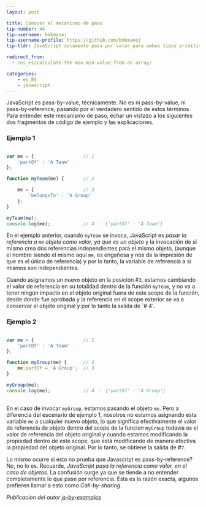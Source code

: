 ```yaml
---
layout: post

title: Conocer el mecanismo de paso
tip-number: 44
tip-username: bmkmanoj
tip-username-profile: https://github.com/bmkmanoj
tip-tldr: JavaScript solamente pasa por valor para ambos tipos primitiva y objeto (o referencia). En el caso de referencia el valor de referencia en sí se pasa por valor.

redirect_from:
  - /es_es/calculate-the-max-min-value-from-an-array/

categories:
    - es_ES
    - javascript
---
```


JavaScript es pass-by-value, técnicamente. No es ni pass-by-value, ni pass-by-reference, pasando por el verdadero sentido de estos términos. Para entender este mecanismo de paso, echar un vistazo a los siguientes dos fragmentos de código de ejemplo y las explicaciones.

### Ejemplo 1

```js

var me = {					// 1
	'partOf' : 'A Team'
}; 

function myTeam(me) {		// 2

	me = {					// 3
		'belongsTo' : 'A Group'
	}; 
} 	

myTeam(me);		
console.log(me);			// 4  : {'partOf' : 'A Team'}

```

En el ejemplo anterior, cuando `myTeam` se invoca, JavaScript es *pasar la referencia a* `me` *objeto como valor, ya que es un objeto* y la invocación de sí mismo crea dos referencias independientes para el mismo objeto, (aunque el nombre siendo el mismo aquí `me`, es engañosa y nos da la impresión de que es el único de referencia) y por lo tanto, la variable de referencia a sí mismos son independientes.

Cuando asignamos un nuevo objeto en la posición #`3`, estamos cambiando el valor de referencia en su totalidad dentro de la función `myTeam`, y no va a tener ningún impacto en el objeto original fuera de este scope de la función, desde donde fue aprobada y la referencia en el scope exterior se va a conservar el objeto original y por lo tanto la salida de `# 4'.


### Ejemplo 2

```js

var me = {					// 1
	'partOf' : 'A Team'
}; 

function myGroup(me) { 		// 2
	me.partOf = 'A Group';  // 3
} 

myGroup(me);
console.log(me);			// 4  : {'partOf' : 'A Group'}
	
```

En el caso de invocar `myGroup`, estamos pasando el objeto `me`. Pero a diferencia del escenario de ejemplo 1, nosotros no estamos asignando esta variable `me` a cualquier nuevo objeto, lo que significa efectivamente el valor de referencia de objeto dentro del scope de la funcion `myGroup` todavía es el valor de referencia del objeto original y cuando estamos modificando la propiedad dentro de este scope, que está modificando de manera efectiva la propiedad del objeto original. Por lo tanto, se obtiene la salida de #`7`.

Lo mismo ocurre si esto no prueba que Javascript es pass-by-reference? No, no lo es. Recuerde, *JavaScript pasa la referencia como valor, en el caso de objetos*. La confusión surge ya que se tiende a no entender completamente lo que pase por referencia. Esta es la razón exacta, algunos prefieren llamar a esto como *Call-by-sharing*.


*Publicacion del autor [js-by-examples](https://github.com/bmkmanoj/js-by-examples/blob/master/examples/js_pass_by_value_or_reference.md)*
